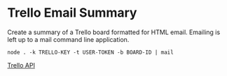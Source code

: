 # Trello Email Summary

Create a summary of a Trello board formatted for HTML email. Emailing is left up to a mail command line application.

    node . -k TRELLO-KEY -t USER-TOKEN -b BOARD-ID | mail

[Trello API](https://trello.com/docs)

